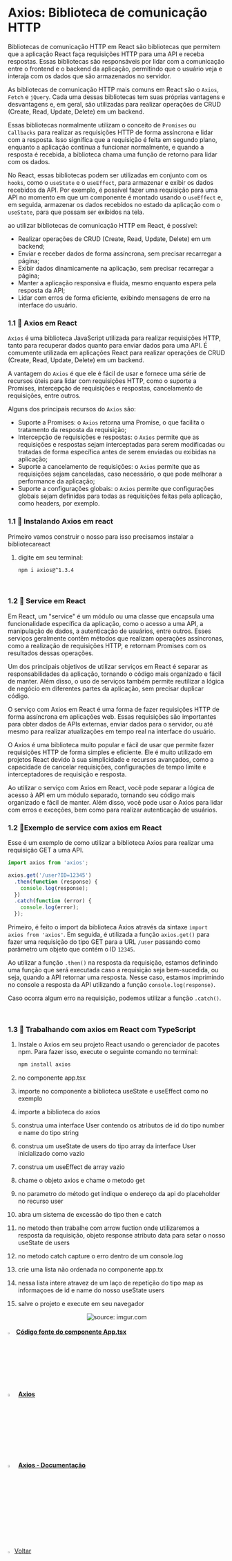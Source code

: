 ﻿

<h1>Axios: Biblioteca de comunicação HTTP</h1>

Bibliotecas de comunicação HTTP em React são bibliotecas que permitem que a aplicação React faça requisições HTTP para uma API e receba respostas. Essas bibliotecas são responsáveis por lidar com a comunicação entre o frontend e o backend da aplicação, permitindo que o usuário veja e interaja com os dados que são armazenados no servidor.

As bibliotecas de comunicação HTTP mais comuns em React são o `Axios`, `Fetch` e `jQuery`. Cada uma dessas bibliotecas tem suas próprias vantagens e desvantagens e, em geral, são utilizadas para realizar operações de CRUD (Create, Read, Update, Delete) em um backend.

Essas bibliotecas normalmente utilizam o conceito de `Promises` ou `Callbacks` para realizar as requisições HTTP de forma assíncrona e lidar com a resposta. Isso significa que a requisição é feita em segundo plano, enquanto a aplicação continua a funcionar normalmente, e quando a resposta é recebida, a biblioteca chama uma função de retorno para lidar com os dados.

No React, essas bibliotecas podem ser utilizadas em conjunto com os `hooks`, como o `useState` e o `useEffect`, para armazenar e exibir os dados recebidos da API. Por exemplo, é possível fazer uma requisição para uma API no momento em que um componente é montado usando o `useEffect` e, em seguida, armazenar os dados recebidos no estado da aplicação com o `useState`, para que possam ser exibidos na tela.

ao utilizar bibliotecas de comunicação HTTP em React, é possível:

- Realizar operações de CRUD (Create, Read, Update, Delete) em um backend;
- Enviar e receber dados de forma assíncrona, sem precisar recarregar a página;
- Exibir dados dinamicamente na aplicação, sem precisar recarregar a página;
- Manter a aplicação responsiva e fluida, mesmo enquanto espera pela resposta da API;
- Lidar com erros de forma eficiente, exibindo mensagens de erro na interface do usuário.

<h3>1.1 👣 Axios em React </h3>

`Axios` é uma biblioteca JavaScript utilizada para realizar requisições HTTP, tanto para recuperar dados quanto para enviar dados para uma API. É comumente utilizada em aplicações React para realizar operações de CRUD (Create, Read, Update, Delete) em um backend.

A vantagem do `Axios` é que ele é fácil de usar e fornece uma série de recursos úteis para lidar com requisições HTTP, como o suporte a Promises, intercepção de requisições e respostas, cancelamento de requisições, entre outros.

Alguns dos principais recursos do `Axios` são:

- Suporte a Promises: o `Axios` retorna uma Promise, o que facilita o tratamento da resposta da requisição;
- Intercepção de requisições e respostas: o `Axios` permite que as requisições e respostas sejam interceptadas para serem modificadas ou tratadas de forma específica antes de serem enviadas ou exibidas na aplicação;
- Suporte a cancelamento de requisições: o `Axios` permite que as requisições sejam canceladas, caso necessário, o que pode melhorar a performance da aplicação;
- Suporte a configurações globais: o `Axios` permite que configurações globais sejam definidas para todas as requisições feitas pela aplicação, como headers, por exemplo.

<h3>1.1 👣 Instalando Axios em react </h3>

Primeiro vamos construir o nosso para isso precisamos instalar a bibliotecareact

1. digite em seu terminal:

   ```bash
   npm i axios@^1.3.4
   ```

<br />

<h3>1.2 👣 Service em React </h3>

Em React, um "service" é um módulo ou uma classe que encapsula uma funcionalidade específica da aplicação, como o acesso a uma API, a manipulação de dados, a autenticação de usuários, entre outros. Esses serviços geralmente contêm métodos que realizam operações assíncronas, como a realização de requisições HTTP, e retornam Promises com os resultados dessas operações.

Um dos principais objetivos de utilizar serviços em React é separar as responsabilidades da aplicação, tornando o código mais organizado e fácil de manter. Além disso, o uso de serviços também permite reutilizar a lógica de negócio em diferentes partes da aplicação, sem precisar duplicar código.

O serviço com Axios em React é uma forma de fazer requisições HTTP de forma assíncrona em aplicações web. Essas requisições são importantes para obter dados de APIs externas, enviar dados para o servidor, ou até mesmo para realizar atualizações em tempo real na interface do usuário.

O Axios é uma biblioteca muito popular e fácil de usar que permite fazer requisições HTTP de forma simples e eficiente. Ele é muito utilizado em projetos React devido à sua simplicidade e recursos avançados, como a capacidade de cancelar requisições, configurações de tempo limite e interceptadores de requisição e resposta.

Ao utilizar o serviço com Axios em React, você pode separar a lógica de acesso à API em um módulo separado, tornando seu código mais organizado e fácil de manter. Além disso, você pode usar o Axios para lidar com erros e exceções, bem como para realizar autenticação de usuários.

<h3>1.2 👣Exemplo de service com axios em React </h3>

Esse é um exemplo de como utilizar a biblioteca Axios para realizar uma requisição GET a uma API.

```javascript
import axios from 'axios';

axios.get('/user?ID=12345')
  .then(function (response) {
    console.log(response);
  })
  .catch(function (error) {
    console.log(error);
  });
```

Primeiro, é feito o import da biblioteca Axios através da sintaxe `import axios from 'axios'`. Em seguida, é utilizada a função `axios.get()` para fazer uma requisição do tipo GET para a URL `/user` passando como parâmetro um objeto que contém o ID `12345`.

Ao utilizar a função `.then()` na resposta da requisição, estamos definindo uma função que será executada caso a requisição seja bem-sucedida, ou seja, quando a API retornar uma resposta. Nesse caso, estamos imprimindo no console a resposta da API utilizando a função `console.log(response)`.

Caso ocorra algum erro na requisição, podemos utilizar a função `.catch()`.

<br />

<h3>1.3 👣 Trabalhando com axios em React com TypeScript </h3>

1. Instale o Axios em seu projeto React usando o gerenciador de pacotes npm. Para fazer isso, execute o seguinte comando no terminal:

   ```bash
   npm install axios
   ```

2. no componente app.tsx

3. importe no componente a biblioteca useState e useEffect como no exemplo

4. importe a biblioteca do axios

5. construa uma interface User contendo os atributos de id do tipo number e name do tipo string

6. construa um useState de users do tipo array da interface User inicializado como vazio

7. construa um useEffect de array vazio

8. chame o objeto axios e chame o metodo get 

9. no parametro do método get indique o endereço da api do placeholder no recurso user

10.  abra um sistema de excessão do tipo then e catch

11. no metodo then trabalhe com arrow fuction onde utilizaremos a resposta da requisição, objeto response atributo data  para setar o nosso useState de users

12. no metodo catch capture o erro dentro de um console.log

13. crie uma lista não ordenada no componente app.tx

14. nessa lista intere atravez de um laço de repetição do tipo map as informaçoes de id e name do nosso useState users

15. salve o projeto e execute em seu navegador

<div align="center"><img src="https://i.imgur.com/HMfkeZu.png" title="source: imgur.com" /></div>

<br />

<div align="left"><img src="https://i.imgur.com/JACNZiR.png" title="source: imgur.com" width="3%"/> <a href="https://github.com/LucasCapSilva/blog-pessoal-react-2023/blob/axios-example/src/App.tsx" target="_blank"><b>Código fonte do componente App.tsx</b></a></div>

<br />

<div align="left"><img src="https://i.imgur.com/A94hGdN.png" title="source: imgur.com" width="4%"/> <a href="https://axios-http.com/" target="_blank"><b>Axios</b></a></div>

<div align="left"><img src="https://i.imgur.com/A94hGdN.png" title="source: imgur.com" width="4%"/> <a href="https://www.npmjs.com/package/axios" target="_blank"><b>Axios - Documentação</b></a></div>

<br />

<br />

<div align="left"><a href="README.md"><img src="https://i.imgur.com/XMgF3gl.png" title="source: imgur.com" width="3%"/>Voltar</a></div>
